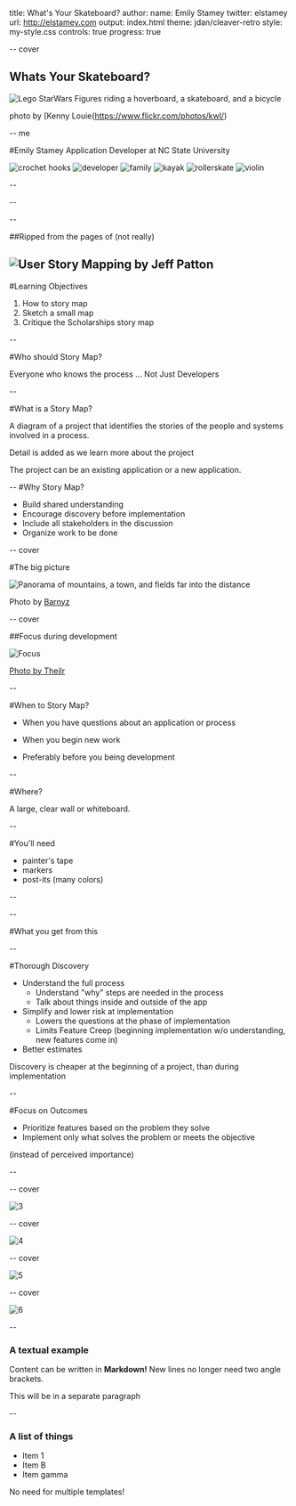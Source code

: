 title: What's Your Skateboard?
author:
  name: Emily Stamey
  twitter: elstamey
  url: http://elstamey.com
output: index.html
theme: jdan/cleaver-retro
style: my-style.css
controls: true
progress: true

-- cover

## Whats Your Skateboard?
![Lego StarWars Figures riding a hoverboard, a skateboard, and a bicycle](img/cover_picture.jpg)

photo by [Kenny Louie(https://www.flickr.com/photos/kwl/)

-- me

#Emily Stamey
Application Developer at NC State University

![crochet hooks](img/crochet.png)
![developer](img/developer.png)
![family](img/family.png)
![kayak](img/kayak.png)
![rollerskate](img/skate_icon.png)
![violin](img/violin.png)

--

--

--


##Ripped from the pages of (not really)

![User Story Mapping by Jeff Patton](img/book.jpg)
--

#Learning Objectives

1. How to story map
2. Sketch a small map
3. Critique the Scholarships story map

-- 

#Who should Story Map?

Everyone who knows the process ... Not Just Developers

--

#What is a Story Map?

A diagram of a project that identifies the stories of the people and systems involved in a process.

Detail is added as we learn more about the project

The project can be an existing application or a new application.

--
#Why Story Map?

- Build shared understanding
- Encourage discovery before implementation
- Include all stakeholders in the discussion
- Organize work to be done

-- cover

#The big picture

![Panorama of mountains, a town, and fields far into the distance](img/panorama.jpg)

Photo by [Barnyz](https://www.flickr.com/photos/75487768@N04/8852553227/in/photolist-h8HTU3-JSeov4-h8HPQd-h8HWim-e5dUvX-5fR919-aB8Zp5-sbN2aF-n43Zp-nAUXRk-pw3kjL-qrSmhY-jSiBep-pYPm8B-eugDE4-4Tx3Rt-gUegPw-2Ri5uw-s8m2Qd-7j49P5-reXhVH-dCFW2M-eeoR86-8h1TkG-gsrTKm-4Nxays-dpe7UV-eDky7z-5j5d7W-oXXQy1-nY2L7h-mCqdmy-8RGz3D-nfTd25-6syxwQ-8zLvWC-4y5R9z-8gXBot-aATCWo-NvqGx-67vcv1-nxc6qH-bKhCEr-8w9uH9-65wnjj-5UX21y-3eov4o-BBsrb-668yVg-5W63ti)


-- cover

##Focus during development

![Focus](img/narrow_focus.jpg)

[Photo by Theilr](https://www.flickr.com/photos/theilr/6991409092/in/photolist-bDNNm5-dei4BD-hPt5SL-rhRZNN-8a7A6N-c8F4a1-4hHTYQ-bULsP8-nFZm8R-npMA17-a7MRtV-aksL6R-ojpRNK-JtLhP-d1uCHu-6akRDL-nAPrzR-9LPpCP-dMHo1G-4Tb69M-3fK6eh-kEZkGe-5X9ePa-4UNFbB-TFs2-pg3VkM-qmgY5N-8BEgCx-dkYvQv-oVWE1S-dcfhQG-8Zre24-cNJ6sW-eksvWx-e2Woij-6ARqEj-7NcVUv-oiqrhR-9rfVkW-5W1swG-pzBSHK-EZB1y-6bays9-fyamKk-rhgNfR-bvcx6h-4Gaj4U-6vy3ei-kUcpkp-dCVdy)

--

#When to Story Map?

- When you have questions about an application or process

- When you begin new work

- Preferably before you being development

--

#Where?

A large, clear wall or whiteboard.

--

#You'll need 

- painter's tape
- markers
- post-its (many colors)

--

--

#What you get from this

--

#Thorough Discovery

- Understand the full process
  - Understand "why" steps are needed in the process
  - Talk about things inside and outside of the app
- Simplify and lower risk at implementation
  - Lowers the questions at the phase of implementation
  - Limits Feature Creep (beginning implementation w/o understanding, new features come in)
- Better estimates 

Discovery is cheaper at the beginning of a project, than during implementation

--

#Focus on Outcomes

- Prioritize features based on the problem they solve 
- Implement only what solves the problem or meets the objective
 
(instead of perceived importance)

--



-- cover
              
![3](img/3.jpg)

-- cover
            
![4](img/4.jpg)

-- cover

![5](img/5.jpg)

-- cover

![6](img/6.jpg)
                            
--

### A textual example

Content can be written in **Markdown!** New lines no longer need two angle brackets.

This will be in a separate paragraph

--

### A list of things

* Item 1
* Item B
* Item gamma

No need for multiple templates!
